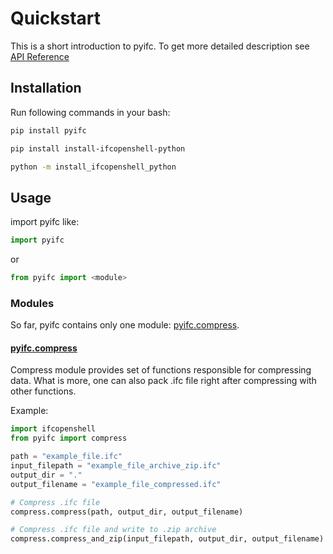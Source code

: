 # Quickstart

This is a short introduction to pyifc. To get more detailed description 
see [API Reference](api.html)

## Installation

Run following commands in your bash:

```bash
pip install pyifc
```

```bash
pip install install-ifcopenshell-python
```

```bash
python -m install_ifcopenshell_python
```

## Usage

import pyifc like:

```python
import pyifc
```

or

```python
from pyifc import <module>
```

### Modules

So far, pyifc contains only one module: [pyifc.compress](compress.html).

#### [pyifc.compress](compress.html)

Compress module provides set of functions responsible for compressing data. 
What is more, one can also pack .ifc file right after compressing with other 
functions.

Example:

```python
import ifcopenshell
from pyifc import compress

path = "example_file.ifc"
input_filepath = "example_file_archive_zip.ifc"
output_dir = "."
output_filename = "example_file_compressed.ifc"

# Compress .ifc file
compress.compress(path, output_dir, output_filename)

# Compress .ifc file and write to .zip archive
compress.compress_and_zip(input_filepath, output_dir, output_filename)
```
